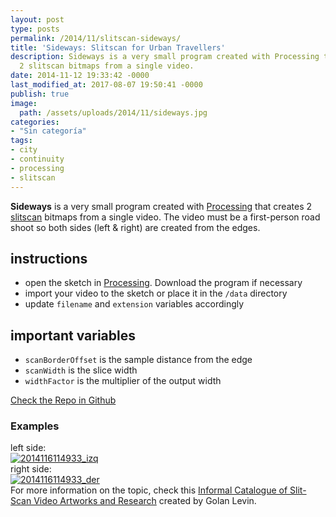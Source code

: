 ```yaml
---
layout: post
type: posts
permalink: /2014/11/slitscan-sideways/
title: 'Sideways: Slitscan for Urban Travellers'
description: Sideways is a very small program created with Processing that creates
  2 slitscan bitmaps from a single video.
date: 2014-11-12 19:33:42 -0000
last_modified_at: 2017-08-07 19:50:41 -0000
publish: true
image:
  path: /assets/uploads/2014/11/sideways.jpg
categories:
- "Sin categoría"
tags:
- city
- continuity
- processing
- slitscan
---
```

**Sideways** is a very small program created with [Processing](http://www.processing.org) that creates 2 [slitscan](http://en.wikipedia.org/wiki/Slit-scan_photography) bitmaps from a single video. The video must be a first-person road shoot so both sides (left & right) are created from the edges.

## [](https://github.com/hspencer/sideways#instructions)instructions

* open the sketch in [Processing](http://www.processing.org). Download the program if necessary
* import your video to the sketch or place it in the `/data` directory
* update `filename` and `extension` variables accordingly

## [](https://github.com/hspencer/sideways#important-variables)important variables

* `scanBorderOffset` is the sample distance from the edge
* `scanWidth` is the slice width
* `widthFactor` is the multiplier of the output width

[Check the Repo in Github](https://github.com/hspencer/sideways "Sideways of Github")

### Examples

left side:  
[![2014116114933_izq](/assets/uploads/2014/11/2014116114933_izq-1010x130.png)](/assets/uploads/2014/11/2014116114933_izq.png)  
right side:  
[![2014116114933_der](/assets/uploads/2014/11/2014116114933_der-1010x130.png)](/assets/uploads/2014/11/2014116114933_der.png)  
For more information on the topic, check this [Informal Catalogue of Slit-Scan Video Artworks and Research](http://www.flong.com/texts/lists/slit_scan/) created by Golan Levin.
